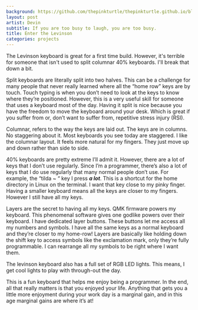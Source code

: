 ```yaml
---
background: https://github.com/thepinkturtle/thepinkturtle.github.io/blob/master/datascience/_posts/images/20200407_113205%20(1).jpg?raw=true
layout: post
artist: Devin
subtitle: If you are too busy to laugh, you are too busy.
title: Enter the Levinson
categories: projects
---
```

The Levinson keyboard is great for a first time build. However, it's terrible for someone that isn't used to split columnar 40% keyboards. I'll break that down a bit. 

Split keyboards are literally split into two halves. This can be a challenge for many people that never really learned where all the “home row” keys are by touch. Touch typing is when you don’t need to look at the keys to know where they’re positioned. However, this is a very useful skill for someone that uses a keyboard most of the day. Having it split is nice because you have the freedom to move the keyboard around your desk. Which is great if you suffer from or, don’t want to suffer from, repetitive stress injury (RSI). 

Columnar, refers to the way the keys are laid out. The keys are in columns. No staggering about it. Most keyboards you see today are staggered. I like the columnar layout. It feels more natural for my fingers. They just move up and down rather than side to side.

40% keyboards are pretty extreme I’ll admit it. However, there are a lot of keys that I don’t use regularly. Since I’m a programmer, there’s also a lot of keys that I do use regularly that many normal people don’t use. For example, the “tilda ~ “ key I press ***a lot***. This is a shortcut for the home directory in Linux on the terminal. I want that key close to my pinky finger. Having a smaller keyboard means all the keys are closer to my fingers. However I still have all my keys.

Layers are the secret to having all my keys. QMK firmware powers my keyboard. This phenomenal software gives one godlike powers over their keyboard. I have dedicated layer buttons. These buttons let me access all my numbers and symbols. I have all the same keys as a normal keyboard and they’re closer to my home-row! Layers are basically like holding down the shift key to access symbols like the exclamation mark, only they’re fully programmable. I can rearrange all my symbols to be right where I want them. 

The levinson keyboard also has a full set of RGB LED lights. This means, I get cool lights to play with through-out the day. 

This is a fun keyboard that helps me enjoy being a programmer. In the end, all that really matters is that you enjoyed your life. Anything that gets you a little more enjoyment during your work day is a marginal gain, and in this age marginal gains are where it’s at!
